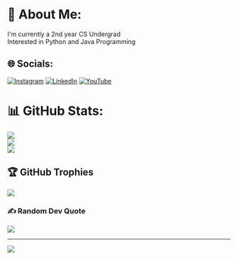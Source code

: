 # 💫 About Me:
I'm currently a 2nd year CS Undergrad<br>Interested in Python and Java Programming<br>

## 🌐 Socials:
[![Instagram](https://img.shields.io/badge/Instagram-%23E4405F.svg?logo=Instagram&logoColor=white)](https://instagram.com/tayyab_7404) [![LinkedIn](https://img.shields.io/badge/LinkedIn-%230077B5.svg?logo=linkedin&logoColor=white)]([https://linkedin.com/in/RoshanAli003](https://www.linkedin.com/in/tayyab-tavvagunta-126a8b244/)) [![YouTube](https://img.shields.io/badge/YouTube-%23FF0000.svg?logo=YouTube&logoColor=white)](https://youtube.com/@Tayyab7404) 

# 📊 GitHub Stats:
![](https://github-readme-stats.vercel.app/api?username=Tayyab7404&theme=darcula&hide_border=false&include_all_commits=false&count_private=false)<br/>
![](https://github-readme-streak-stats.herokuapp.com/?user=Tayyab7404&theme=darcula&hide_border=false)<br/>
![](https://github-readme-stats.vercel.app/api/top-langs/?username=Tayyab7404&theme=darcula&hide_border=false&include_all_commits=false&count_private=false&layout=compact)

## 🏆 GitHub Trophies
![](https://github-profile-trophy.vercel.app/?username=Tayyab7404&theme=nord&no-frame=false&no-bg=false&margin-w=4)

### ✍️ Random Dev Quote
![](https://quotes-github-readme.vercel.app/api?type=horizontal&theme=dark)

---
[![](https://visitcount.itsvg.in/api?id=Tayyab7404&icon=6&color=11)](https://visitcount.itsvg.in)

<!-- Proudly created with GPRM ( https://gprm.itsvg.in ) -->
